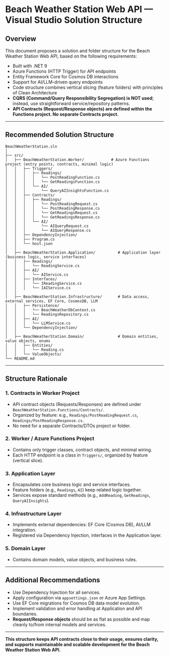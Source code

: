 # Beach Weather Station Web API — Visual Studio Solution Structure

## Overview

This document proposes a solution and folder structure for the Beach Weather Station Web API, based on the following requirements:

- Built with .NET 9
- Azure Functions (HTTP Trigger) for API endpoints
- Entity Framework Core for Cosmos DB interactions
- Support for AI/LLM-driven query endpoints
- Code structure combines vertical slicing (feature folders) with principles of Clean Architecture
- **CQRS (Command/Query Responsibility Segregation) is NOT used**; instead, use straightforward service/repository patterns.
- **API Contracts (Request/Response objects) are defined within the Functions project. No separate Contracts project.**

---

## Recommended Solution Structure

```
BeachWeatherStation.sln
│
├── src/
│   ├── BeachWeatherStation.Worker/            # Azure Functions project (entry points, contracts, minimal logic)
│   │   ├── Triggers/
│   │   │   ├── Readings/
│   │   │   │   └── PostReadingFunction.cs
│   │   │   │   └── GetReadingsFunction.cs
│   │   │   └── AI/
│   │   │       └── QueryAIInsightsFunction.cs
│   │   ├── Contracts/
│   │   │   ├── Readings/
│   │   │   │   └── PostReadingRequest.cs
│   │   │   │   └── PostReadingResponse.cs
│   │   │   │   └── GetReadingsRequest.cs
│   │   │   │   └── GetReadingsResponse.cs
│   │   │   └── AI/
│   │   │       └── AIQueryRequest.cs
│   │   │       └── AIQueryResponse.cs
│   │   ├── DependencyInjection/
│   │   ├── Program.cs
│   │   └── host.json
│   │
│   ├── BeachWeatherStation.Application/          # Application layer (business logic, service interfaces)
│   │   ├── Readings/
│   │   │   └── ReadingService.cs
│   │   ├── AI/
│   │   │   └── AIService.cs
│   │   ├── Interfaces/
│   │   │   └── IReadingService.cs
│   │   │   └── IAIService.cs
│   │
│   ├── BeachWeatherStation.Infrastructure/       # Data access, external services, EF Core, CosmosDB, LLM
│   │   ├── Persistence/
│   │   │   └── BeachWeatherDbContext.cs
│   │   │   └── ReadingsRepository.cs
│   │   ├── AI/
│   │   │   └── LLMService.cs
│   │   └── DependencyInjection/
│   │
│   ├── BeachWeatherStation.Domain/               # Domain entities, value objects, enums
│   │   ├── Entities/
│   │   │   └── Reading.cs
│   │   └── ValueObjects/
└── README.md
```

---

## Structure Rationale

### 1. **Contracts in Worker Project**
- API contract objects (Requests/Responses) are defined under `BeachWeatherStation.Functions/Contracts/`.
- Organized by feature: e.g., `Readings/PostReadingRequest.cs`, `Readings/PostReadingResponse.cs`.
- No need for a separate Contracts/DTOs project or folder.

### 2. **Worker / Azure Functions Project**
- Contains only trigger classes, contract objects, and minimal wiring.
- Each HTTP endpoint is a class in `Triggers/`, organized by feature (vertical slice).

### 3. **Application Layer**
- Encapsulates core business logic and service interfaces.
- Feature folders (e.g., `Readings`, `AI`) keep related logic together.
- Services expose standard methods (e.g., `AddReading`, `GetReadings`, `QueryAIInsights`).

### 4. **Infrastructure Layer**
- Implements external dependencies: EF Core (Cosmos DB), AI/LLM integration.
- Registered via Dependency Injection, interfaces in the Application layer.

### 5. **Domain Layer**
- Contains domain models, value objects, and business rules.


---

## Additional Recommendations

- Use Dependency Injection for all services.
- Apply configuration via `appsettings.json` or Azure App Settings.
- Use EF Core migrations for Cosmos DB data model evolution.
- Implement validation and error handling at Application and API boundaries.
- **Request/Response objects** should be as flat as possible and map cleanly to/from internal models and services.

---

**This structure keeps API contracts close to their usage, ensures clarity, and supports maintainable and scalable development for the Beach Weather Station Web API.**